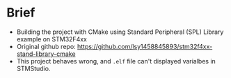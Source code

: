# Brief
- Building the project with CMake using Standard Peripheral (SPL) Library example on STM32F4xx 
- Original github repo: https://github.com/lsy1458845893/stm32f4xx-stand-library-cmake
- This project behaves wrong, and `.elf` file can't displayed varialbes in STMStudio.